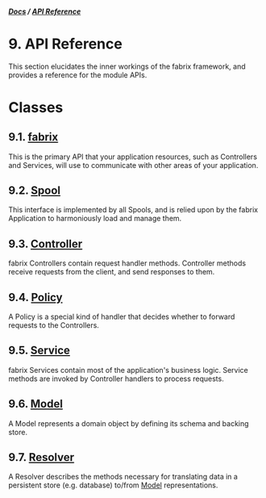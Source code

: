 ##### [Docs](../../) / [API Reference](./)

# 9. API Reference

This section elucidates the inner workings of the fabrix framework, and provides a reference for the module APIs.

# Classes

## 9.1. [fabrix](fabrix.md)

This is the primary API that your application resources, such as Controllers and Services, will use to communicate with other areas of your application.

## 9.2. [Spool](spool.md)

This interface is implemented by all Spools, and is relied upon by the fabrix Application to harmoniously load and manage them.

## 9.3. [Controller](controller.md)

fabrix Controllers contain request handler methods. Controller methods receive requests from the client, and send responses to them.

## 9.4. [Policy](policy.md)

A Policy is a special kind of handler that decides whether to forward requests to the Controllers.

## 9.5. [Service](service.md)

fabrix Services contain most of the application's business logic. Service methods are invoked by Controller handlers to process requests.

## 9.6. [Model](model.md)

A Model represents a domain object by defining its schema and backing store.

## 9.7. [Resolver](resolver.md)

A Resolver describes the methods necessary for translating data in a persistent store (e.g. database) to/from [Model](model.md) representations.
